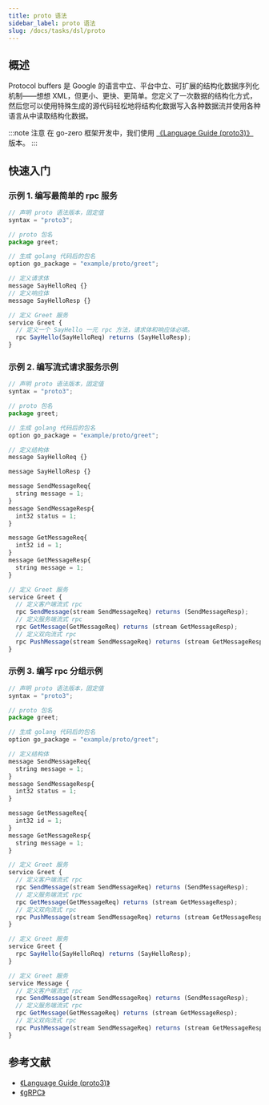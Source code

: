 ```yaml
---
title: proto 语法
sidebar_label: proto 语法
slug: /docs/tasks/dsl/proto
---
```


## 概述

Protocol buffers 是 Google 的语言中立、平台中立、可扩展的结构化数据序列化机制——想想 XML，但更小、更快、更简单。您定义了一次数据的结构化方式，然后您可以使用特殊生成的源代码轻松地将结构化数据写入各种数据流并使用各种语言从中读取结构化数据。

:::note 注意
在 go-zero 框架开发中，我们使用 <a href="https://developers.google.com/protocol-buffers/docs/proto3" target="_blank">《Language Guide (proto3)》</a> 版本。
:::

## 快速入门

### 示例 1. 编写最简单的 rpc 服务

```jsx
// 声明 proto 语法版本，固定值
syntax = "proto3";

// proto 包名
package greet;

// 生成 golang 代码后的包名
option go_package = "example/proto/greet";

// 定义请求体
message SayHelloReq {}
// 定义响应体
message SayHelloResp {}

// 定义 Greet 服务
service Greet {
  // 定义一个 SayHello 一元 rpc 方法，请求体和响应体必填。
  rpc SayHello(SayHelloReq) returns (SayHelloResp);
}
```

### 示例 2. 编写流式请求服务示例

```jsx
// 声明 proto 语法版本，固定值
syntax = "proto3";

// proto 包名
package greet;

// 生成 golang 代码后的包名
option go_package = "example/proto/greet";

// 定义结构体
message SayHelloReq {}

message SayHelloResp {}

message SendMessageReq{
  string message = 1;
}
message SendMessageResp{
  int32 status = 1;
}

message GetMessageReq{
  int32 id = 1;
}
message GetMessageResp{
  string message = 1;
}

// 定义 Greet 服务
service Greet {
  // 定义客户端流式 rpc
  rpc SendMessage(stream SendMessageReq) returns (SendMessageResp);
  // 定义服务端流式 rpc
  rpc GetMessage(GetMessageReq) returns (stream GetMessageResp);
  // 定义双向流式 rpc
  rpc PushMessage(stream SendMessageReq) returns (stream GetMessageResp);
}
```

### 示例 3. 编写 rpc 分组示例

```jsx
// 声明 proto 语法版本，固定值
syntax = "proto3";

// proto 包名
package greet;

// 生成 golang 代码后的包名
option go_package = "example/proto/greet";

// 定义结构体
message SendMessageReq{
  string message = 1;
}
message SendMessageResp{
  int32 status = 1;
}

message GetMessageReq{
  int32 id = 1;
}
message GetMessageResp{
  string message = 1;
}

// 定义 Greet 服务
service Greet {
  // 定义客户端流式 rpc
  rpc SendMessage(stream SendMessageReq) returns (SendMessageResp);
  // 定义服务端流式 rpc
  rpc GetMessage(GetMessageReq) returns (stream GetMessageResp);
  // 定义双向流式 rpc
  rpc PushMessage(stream SendMessageReq) returns (stream GetMessageResp);
}

// 定义 Greet 服务
service Greet {
  rpc SayHello(SayHelloReq) returns (SayHelloResp);
}

// 定义 Greet 服务
service Message {
  // 定义客户端流式 rpc
  rpc SendMessage(stream SendMessageReq) returns (SendMessageResp);
  // 定义服务端流式 rpc
  rpc GetMessage(GetMessageReq) returns (stream GetMessageResp);
  // 定义双向流式 rpc
  rpc PushMessage(stream SendMessageReq) returns (stream GetMessageResp);
}
```

## 参考文献

- <a href="https://developers.google.com/protocol-buffers/docs/proto3" target="_blank">《Language Guide (proto3)》</a>
- <a href="https://grpc.io/docs/" target="_blank">《gRPC》</a>